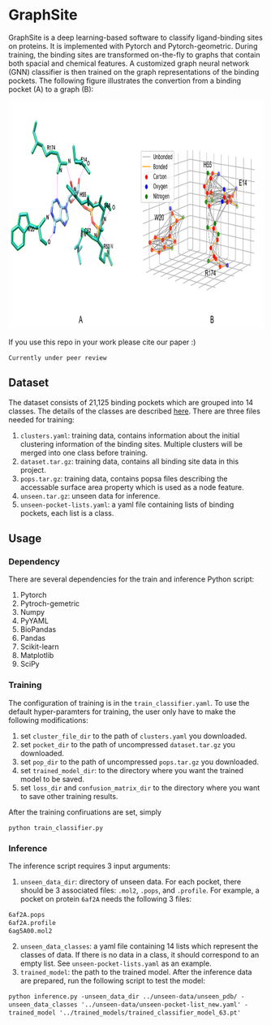 # GraphSite   
GraphSite is a deep learning-based software to classify ligand-binding sites on proteins. It is implemented with Pytorch and Pytorch-geometric. During training, the binding sites are transformed on-the-fly to graphs that contain both spacial and chemical features. A customized graph neural network (GNN) classifier is then trained on the graph representations of the binding pockets. The following figure illustrates the convertion from a binding pocket (A) to a graph (B):
<p align="center">
<img width="900" height="450" src="legacy/graph_forming_figure/combined.png">
</p>

If you use this repo in your work please cite our paper :)
```
Currently under peer review
```


## Dataset
The dataset consists of 21,125 binding pockets which are grouped into 14 classes. The details of the classes are described [here](docs/data.md). There are three files needed for training:
1. ```clusters.yaml```: training data, contains information about the initial clustering information of the binding sites. Multiple clusters will be merged into one class before training. 
2. ```dataset.tar.gz```: training data, contains all binding site data in this project.
3. ```pops.tar.gz```: training data, contains popsa files describing the accessable surface area property which is used as a node feature.
4. ```unseen.tar.gz```: unseen data for inference.
5. ```unseen-pocket-lists.yaml```: a yaml file containing lists of binding pockets, each list is a class.

## Usage
### Dependency
There are several dependencies for the train and inference Python script:
1. Pytorch
2. Pytroch-gemetric
3. Numpy
4. PyYAML
5. BioPandas
6. Pandas
7. Scikit-learn
8. Matplotlib
9. SciPy

### Training
The configuration of training is in the ```train_classifier.yaml```. To use the default hyper-paramters for training, the user only have to make the following modifications:
1. set ```cluster_file_dir``` to the path of ```clusters.yaml``` you downloaded.
2. set ```pocket_dir``` to the path of uncompressed ```dataset.tar.gz``` you downloaded.
3. set ```pop_dir``` to the path of uncompressed ```pops.tar.gz``` you downloaded.
4. set ```trained_model_dir```: to the directory where you want the trained model to be saved.
5. set ```loss_dir``` and ```confusion_matrix_dir``` to the directory where you want to save other training results.

After the training confiruations are set, simply
```
python train_classifier.py
```

### Inference
The inference script requires 3 input arguments:
1. ```unseen_data_dir```: directory of unseen data. For each pocket, there should be 3 associated files: ```.mol2```, ```.pops```, and ```.profile```. For example, a pocket on protein ```6af2A``` needs the following 3 files:
```
6af2A.pops
6af2A.profile
6ag5A00.mol2
```
2. ```unseen_data_classes```: a yaml file containing 14 lists which represent the classes of data. If there is no data in a class, it should correspond to an empty list. See ```unseen-pocket-lists.yaml``` as an example.
3. ```trained_model```: the path to the trained model.
After the inference data are prepared, run the following script to test the model:
```
python inference.py -unseen_data_dir ../unseen-data/unseen_pdb/ -unseen_data_classes '../unseen-data/unseen-pocket-list_new.yaml' -trained_model '../trained_models/trained_classifier_model_63.pt'
```